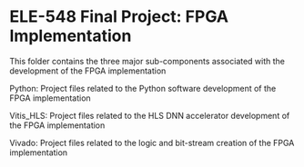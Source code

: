# ELE-548 Final Project: FPGA Implementation

This folder contains the three major sub-components associated with the development of the FPGA implementation

Python: Project files related to the Python software development of the FPGA implementation

Vitis_HLS: Project files related to the HLS DNN accelerator development of the FPGA implementation

Vivado: Project files related to the logic and bit-stream creation of the FPGA implementation